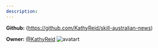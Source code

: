 ```yaml
---
description: 
---
```



**Github:** (https://github.com/KathyReid/skill-australian-news)

**Owner:** [@KathyReid](https://github.com/KathyReid) ![avatart](https://avatars2.githubusercontent.com/u/114158?v=4)

